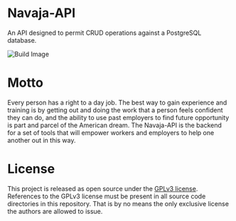 # Navaja-API
An API designed to permit CRUD operations against a PostgreSQL database.

![Build Image](https://travis-ci.org/chaim1221/navaja-api.svg)


# Motto
Every person has a right to a day job. The best way to gain experience and training is by getting out and doing the work that a person feels confident they can do, and the ability to use past employers to find future opportunity is part and parcel of the American dream. The Navaja-API is the backend for a set of tools that will empower workers and employers to help one another out in this way.

# License
This project is released as open source under the [GPLv3 license]. References to the GPLv3 license must be present in all source code directories in this repository. That is by no means the only exclusive license the authors are allowed to issue.

  [GPLv3 license]: http://www.gnu.org/licenses/gpl-3.0.en.html
